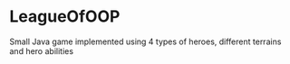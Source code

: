 # LeagueOfOOP
Small Java game implemented using 4 types of heroes, different terrains and hero abilities
